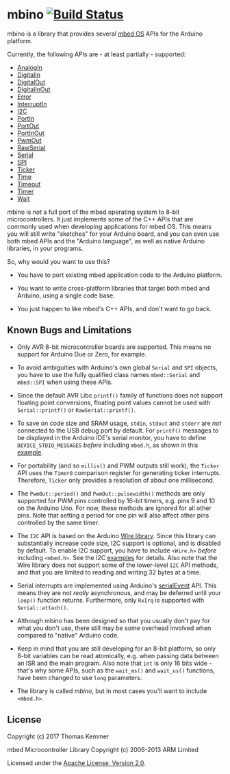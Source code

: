 # mbino [![Build Status](https://travis-ci.org/tkem/mbino.svg?branch=master)](https://travis-ci.org/tkem/mbino/)

mbino is a library that provides several [mbed
OS](https://docs.mbed.com/docs/mbed-os-handbook/en/latest/) APIs for
the Arduino platform.

Currently, the following APIs are - at least partially - supported:

- [AnalogIn](https://docs.mbed.com/docs/mbed-os-api-reference/en/latest/APIs/io/AnalogIn/)
- [DigitalIn](https://docs.mbed.com/docs/mbed-os-api-reference/en/latest/APIs/io/DigitalIn/)
- [DigitalOut](https://docs.mbed.com/docs/mbed-os-api-reference/en/latest/APIs/io/DigitalOut/)
- [DigitalInOut](https://docs.mbed.com/docs/mbed-os-api-reference/en/latest/APIs/io/DigitalInOut/)
- [Error](https://os.mbed.com/docs/latest/reference/error.html)
- [InterruptIn](https://docs.mbed.com/docs/mbed-os-api-reference/en/latest/APIs/io/InterruptIn/)
- [I2C](https://docs.mbed.com/docs/mbed-os-api-reference/en/latest/APIs/interfaces/digital/I2C/)
- [PortIn](https://docs.mbed.com/docs/mbed-os-api-reference/en/latest/APIs/io/PortIn/)
- [PortOut](https://docs.mbed.com/docs/mbed-os-api-reference/en/latest/APIs/io/PortOut/)
- [PortInOut](https://docs.mbed.com/docs/mbed-os-api-reference/en/latest/APIs/io/PortInOut/)
- [PwmOut](https://docs.mbed.com/docs/mbed-os-api-reference/en/latest/APIs/io/PwmOut/)
- [RawSerial](https://docs.mbed.com/docs/mbed-os-api/en/mbed-os-5.5/api/classmbed_1_1RawSerial.html)
- [Serial](https://docs.mbed.com/docs/mbed-os-api-reference/en/latest/APIs/interfaces/digital/Serial/)
- [SPI](https://docs.mbed.com/docs/mbed-os-api-reference/en/latest/APIs/interfaces/digital/SPI/)
- [Ticker](https://docs.mbed.com/docs/mbed-os-api-reference/en/latest/APIs/tasks/Ticker/)
- [Time](https://docs.mbed.com/docs/mbed-os-api-reference/en/latest/APIs/tasks/Time/)
- [Timeout](https://docs.mbed.com/docs/mbed-os-api-reference/en/latest/APIs/tasks/TimeOut/)
- [Timer](https://docs.mbed.com/docs/mbed-os-api-reference/en/latest/APIs/tasks/Timer/)
- [Wait](https://docs.mbed.com/docs/mbed-os-api-reference/en/latest/APIs/tasks/wait/)

mbino is *not* a full port of the mbed operating system to 8-bit
microcontrollers.  It just implements some of the C++ APIs that are
commonly used when developing applications for mbed OS.  This means
you will still write "sketches" for your Arduino board, and you can
even use both mbed APIs and the "Arduino language", as well as native
Arduino libraries, in your programs.

So, why would you want to use this?

- You have to port existing mbed application code to the Arduino
  platform.

- You want to write cross-platform libraries that target both mbed and
  Arduino, using a single code base.

- You just happen to like mbed's C++ APIs, and don't want to go back.


## Known Bugs and Limitations

- Only AVR 8-bit microcontroller boards are supported.  This means no
  support for Arduino Due or Zero, for example.

- To avoid ambiguities with Arduino's own global `Serial` and `SPI`
  objects, you have to use the fully qualified class names
  `mbed::Serial` and `mbed::SPI` when using these APIs.

- Since the default AVR Libc `printf()` family of functions does not
  support floating point conversions, floating point values cannot be
  used with `Serial::printf()` or `RawSerial::printf()`.

- To save on code size and SRAM usage, `stdin`, `stdout` and `stderr`
  are *not* connected to the USB debug port by default.  For
  `printf()` messages to be displayed in the Arduino IDE's serial
  monitor, you have to define `DEVICE_STDIO_MESSAGES` *before*
  including `mbed.h`, as shown in this
  [example](examples/mbino-example-serial-stdio).

- For portability (and so `millis()` and PWM outputs still work), the
  `Ticker` API uses the `Timer0` comparison register for generating
  ticker interrupts.  Therefore, `Ticker` only provides a resolution
  of about one millisecond.

- The `PwmOut::period()` and `PwmOut::pulsewidth()` methods are only
  supported for PWM pins controlled by 16-bit timers, e.g. pins 9 and
  10 on the Arduino Uno.  For now, these methods are ignored for all
  other pins.  Note that setting a period for one pin will also affect
  other pins controlled by the same timer.

- The `I2C` API is based on the Arduino [Wire
  library](https://www.arduino.cc/en/Reference/Wire).  Since this
  library can substantially increase code size, I2C support is
  optional, and is disabled by default.  To enable I2C support, you
  have to include `<Wire.h>` *before* including `<mbed.h>`.  See the
  I2C [examples](examples/) for details.  Also note that the Wire
  library does not support some of the lower-level `I2C` API methods,
  and that you are limited to reading and writing 32 bytes at a time.

- Serial interrupts are implemented using Arduino's
  [serialEvent](https://www.arduino.cc/en/Reference/SerialEvent) API.
  This means they are not *really* asynchronous, and may be deferred
  until your `loop()` function returns.  Furthermore, only `RxIrq` is
  supported with `Serial::attach()`.

- Although mbino has been designed so that you usually don't pay for
  what you don't use, there still may be some overhead involved when
  compared to "native" Arduino code.

- Keep in mind that you are still developing for an 8-bit platform, so
  only 8-bit variables can be read atomically, e.g. when passing data
  between an ISR and the main program.  Also note that `int` is only
  16 bits wide - that's why some APIs, such as the `wait_ms()` and
  `wait_us()` functions, have been changed to use `long` parameters.

- The library is called *mbino*, but in most cases you'll want to
  include `<mbed.h>`.


## License

Copyright (c) 2017 Thomas Kemmer

mbed Microcontroller Library Copyright (c) 2006-2013 ARM Limited

Licensed under the [Apache License, Version
2.0](http://www.apache.org/licenses/LICENSE-2.0).
